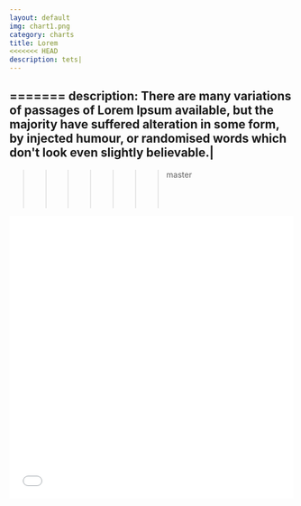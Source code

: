 ```yaml
---
layout: default
img: chart1.png
category: charts
title: Lorem 
<<<<<<< HEAD
description: tets| 
--- 
```

=======
description:  There are many variations of passages of Lorem Ipsum available, but the majority have suffered alteration in some form, by injected humour, or randomised words which don't look even slightly believable.| 
---
 
>>>>>>> master
<br /> <br /> <br /> <br /> 
<iframe class="highcharts-iframe" src="//cloud.highcharts.com/embed/eqejez" style="border: 0; width: 100%; height: 500px"></iframe>

